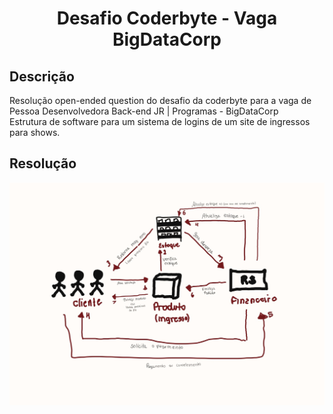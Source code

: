<h1 align="center">Desafio Coderbyte - Vaga BigDataCorp</h1>

## Descrição

<p> Resolução open-ended question do desafio da coderbyte para a vaga de Pessoa Desenvolvedora Back-end JR | Programas - BigDataCorp <br> 
Estrutura de software para um sistema de logins de um site de ingressos para shows.
</p>

## Resolução

<img src="./src/desafio_opem_question.jpeg" alt="Imagem desafio">
